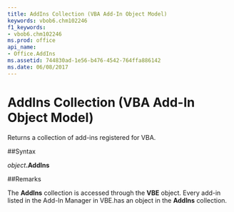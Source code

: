 ```yaml
---
title: AddIns Collection (VBA Add-In Object Model)
keywords: vbob6.chm102246
f1_keywords:
- vbob6.chm102246
ms.prod: office
api_name:
- Office.AddIns
ms.assetid: 744830ad-1e56-b476-4542-764ffa886142
ms.date: 06/08/2017
---
```



# AddIns Collection (VBA Add-In Object Model)



Returns a collection of add-ins registered for VBA.

##Syntax

_object_**.AddIns**

##Remarks

The  **AddIns** collection is accessed through the **VBE** object. Every add-in listed in the Add-In Manager in VBE.has an object in the **AddIns** collection.

